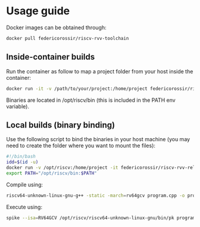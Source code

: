 
# Usage guide
Docker images can be obtained through:
```bash
docker pull federicorossir/riscv-rvv-toolchain
```

## Inside-container builds
Run the container as follow to map a project folder from your host inside the container:

```bash
docker run -it -v /path/to/your/project:/home/project federicorossir/riscv-rvv-release bash
```
Binaries are located in /opt/riscv/bin (this is included in the PATH env variable).


## Local builds (binary binding)
Use the following script to bind the binaries in your host machine (you may need to create the folder where you want to mount the files):

```bash
#!/bin/bash
idd=$(id -u)
docker run -v /opt/riscv:/home/project -it federicorossir/riscv-rvv-release sh -c "cp -r /opt/riscv/* /home/project; chown -R $idd:$idd /home/project;"
export PATH="/opt/riscv/bin:$PATH"
```

Compile using:
```bash
riscv64-unknown-linux-gnu-g++ -static -march=rv64gcv program.cpp -o program
```

Execute using:
```bash
spike --isa=RV64GCV /opt/riscv/riscv64-unknown-linux-gnu/bin/pk program
```
